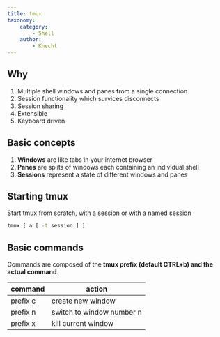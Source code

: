 ```yaml
---
title: tmux
taxonomy:
    category:
        - Shell
    author:
        - Knecht
---
```


## Why

1. Multiple shell windows and panes from a single connection
2. Session functionality which survices disconnects
3. Session sharing
4. Extensible
5. Keyboard driven

## Basic concepts

1. **Windows** are like tabs in your internet browser
2. **Panes** are splits of windows each containing an individual shell
3. **Sessions** represent a state of different windows and panes

## Starting tmux

Start tmux from scratch, with a session or with a named session
```bash
tmux [ a [ -t session ] ]
```


## Basic commands

Commands are composed of the **tmux prefix (default CTRL+b) and the actual command**.

|command|action|
|-------------|---------|
| prefix c|create new window|
| prefix n|switch to window number n|
| prefix x|kill current window|
